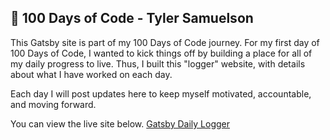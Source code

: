 ## 🚀 100 Days of Code - Tyler Samuelson

This Gatsby site is part of my 100 Days of Code journey. For my first day of 100 Days of Code, I wanted to kick things off by building a place for all of my daily progress to live. Thus, I built this "logger" website, with details about what I have worked on each day.

Each day I will post updates here to keep myself motivated, accountable, and moving forward.

You can view the live site below.
[Gatsby Daily Logger](https://tcs-100-days-of-code.netlify.app/)
